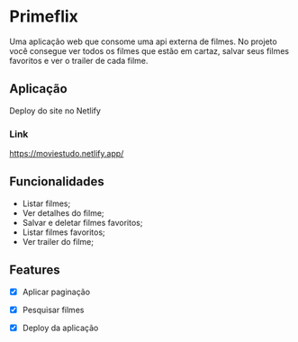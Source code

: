 # Primeflix 

Uma aplicação web que consome uma api externa de filmes. No projeto você consegue ver todos os filmes que estão em cartaz, salvar seus filmes favoritos e ver o trailer de cada filme.

## Aplicação

Deploy do site no Netlify

### Link
https://moviestudo.netlify.app/

## Funcionalidades

- Listar filmes;
- Ver detalhes do filme;
- Salvar e deletar filmes favoritos;
- Listar filmes favoritos;
- Ver trailer do filme;

## Features

- [x]  Aplicar paginação
- [x]  Pesquisar filmes
- [x]  Deploy da aplicação


